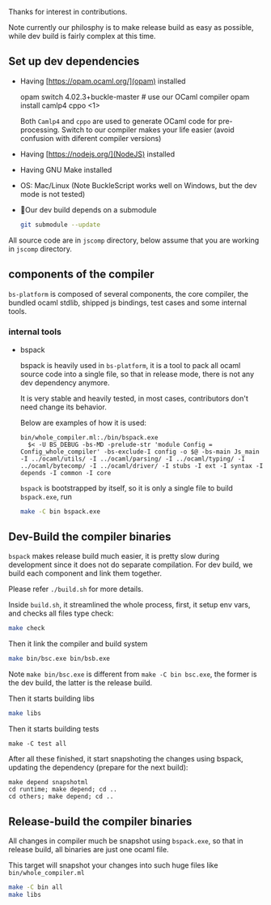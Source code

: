 

Thanks for interest in contributions.

Note currently our philosphy is to make release build as easy as possible, while dev build is fairly complex at this time.

## Set up dev dependencies

- Having [https://opam.ocaml.org/](opam) installed

    opam switch 4.02.3+buckle-master # use our OCaml compiler
    opam install camlp4 cppo  <1>

   Both `Camlp4` and `cppo` are used to generate OCaml code for pre-processing. 
   Switch to our compiler makes your life easier (avoid confusion with diferent compiler versions)
- Having [https://nodejs.org/](NodeJS) installed
- Having GNU Make installed
- OS: Mac/Linux (Note BuckleScript works well on Windows, but the dev mode is not tested)
- Our dev build depends on a submodule

  ```sh
  git submodule --update
  ``` 

All source code are in `jscomp` directory, below assume that you are working in `jscomp` directory.


## components of the compiler

`bs-platform` is composed of several components, the core compiler, the bundled ocaml stdlib,  shipped js bindings, test cases and some internal tools.

### internal tools

- bspack

  bspack is heavily used in `bs-platform`, it is a tool to pack all ocaml 
  source code  into a single file, so that in release mode, there is not any dev dependency anymore.

  It is very stable and heavily tested, in most cases, contributors don't need change its behavior.

  Below are examples of how it is used:

  ```make
  bin/whole_compiler.ml:./bin/bspack.exe
	$< -U BS_DEBUG -bs-MD -prelude-str 'module Config = Config_whole_compiler' -bs-exclude-I config -o $@ -bs-main Js_main -I ../ocaml/utils/ -I ../ocaml/parsing/ -I ../ocaml/typing/ -I ../ocaml/bytecomp/ -I ../ocaml/driver/ -I stubs -I ext -I syntax -I depends -I common -I core
  ```

  `bspack` is bootstrapped by itself, so it is only a single file
  to build `bspack.exe`, run 
  
  ```sh
  make -C bin bspack.exe
  ```
## Dev-Build the compiler binaries
`bspack` makes release build much easier, it is pretty slow during development since it does not do separate compilation. For dev build, we build each component and link them together.

Please refer `./build.sh` for more details.

Inside `build.sh`, it streamlined the whole process,
first, it setup env vars, and checks all files type check:

```sh
make check
```

Then it link the compiler and build system
```sh
make bin/bsc.exe bin/bsb.exe
```

Note `make bin/bsc.exe` is different from `make -C bin bsc.exe`, the former is the dev build, the latter is the release build.

Then it starts building libs
```sh
make libs
```

Then it starts building tests
```
make -C test all
```

After all these finished, it start snapshoting the changes using bspack, updating the dependency (prepare for the next build):

```
make depend snapshotml
cd runtime; make depend; cd ..
cd others; make depend; cd ..  
```

## Release-build the compiler binaries

All changes in compiler much be snapshot using `bspack.exe`, so  that in release build, all binaries are just one ocaml file.

This target will snapshot your changes into such huge files like `bin/whole_compiler.ml`
```sh
make -C bin all
make libs
```